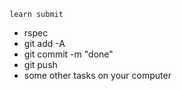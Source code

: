 `learn submit`
* rspec
* git add -A
* git commit -m "done"
* git push
* some other tasks on your computer